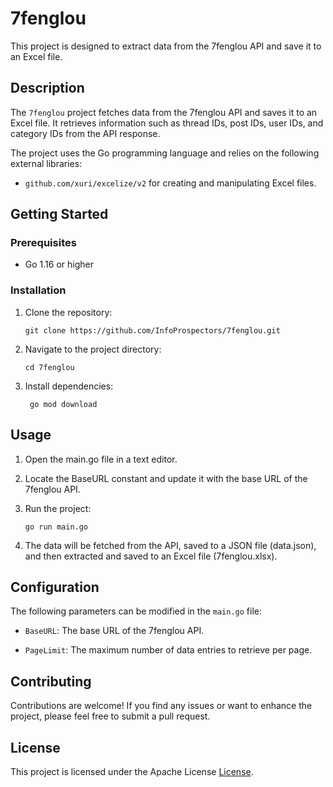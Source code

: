 # 7fenglou 

This project is designed to extract data from the 7fenglou API and save it to an Excel file.

## Description

The `7fenglou` project fetches data from the 7fenglou API and saves it to an Excel file. It retrieves information such as thread IDs, post IDs, user IDs, and category IDs from the API response.

The project uses the Go programming language and relies on the following external libraries:

- `github.com/xuri/excelize/v2` for creating and manipulating Excel files.

## Getting Started

### Prerequisites

- Go 1.16 or higher

### Installation

1. Clone the repository:

   ```shell
   git clone https://github.com/InfoProspectors/7fenglou.git
   ```
2. Navigate to the project directory:

   ```shell
   cd 7fenglou
   ```
   
3. Install dependencies:

   ```shell
    go mod download
   ```

## Usage

1. Open the main.go file in a text editor.

2. Locate the BaseURL constant and update it with the base URL of the 7fenglou API.

3. Run the project:

    ```shell
    go run main.go
    ```

4. The data will be fetched from the API, saved to a JSON file (data.json), and then extracted and saved to an Excel file (7fenglou.xlsx).

## Configuration

The following parameters can be modified in the `main.go` file:

- `BaseURL`: The base URL of the 7fenglou API.

- `PageLimit`: The maximum number of data entries to retrieve per page.

## Contributing

Contributions are welcome! If you find any issues or want to enhance the project, please feel free to submit a pull request.

## License

This project is licensed under the  Apache License [License](./LICENSE).

